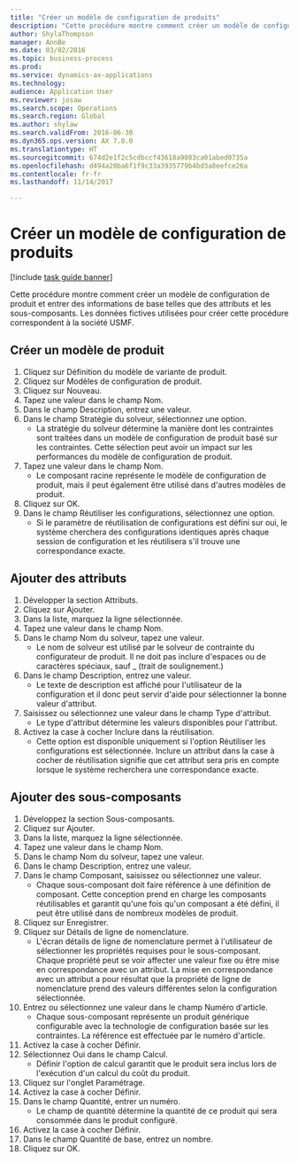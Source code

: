 ```yaml
--- 
title: "Créer un modèle de configuration de produits"
description: "Cette procédure montre comment créer un modèle de configuration de produit et entrer des informations de base telles que des attributs et les sous-composants."
author: ShylaThompson
manager: AnnBe
ms.date: 03/02/2016
ms.topic: business-process
ms.prod: 
ms.service: dynamics-ax-applications
ms.technology: 
audience: Application User
ms.reviewer: josaw
ms.search.scope: Operations
ms.search.region: Global
ms.author: shylaw
ms.search.validFrom: 2016-06-30
ms.dyn365.ops.version: AX 7.0.0
ms.translationtype: HT
ms.sourcegitcommit: 674d2e1f2c5cdbccf43618a9083ca01abed0735a
ms.openlocfilehash: d494a20ba6f1f9c33a3935779b4bd3a8eefce26a
ms.contentlocale: fr-fr
ms.lasthandoff: 11/14/2017

---
```

# <a name="create-a-product-configuration-model"></a>Créer un modèle de configuration de produits

[!include [task guide banner](../../includes/task-guide-banner.md)]

Cette procédure montre comment créer un modèle de configuration de produit et entrer des informations de base telles que des attributs et les sous-composants. Les données fictives utilisées pour créer cette procédure correspondent à la société USMF.


## <a name="create-a-product-model"></a>Créer un modèle de produit
1. Cliquez sur Définition du modèle de variante de produit.
2. Cliquez sur Modèles de configuration de produit.
3. Cliquez sur Nouveau.
4. Tapez une valeur dans le champ Nom.
5. Dans le champ Description, entrez une valeur.
6. Dans le champ Stratégie du solveur, sélectionnez une option.
    * La stratégie du solveur détermine la manière dont les contraintes sont traitées dans un modèle de configuration de produit basé sur les contraintes. Cette sélection peut avoir un impact sur les performances du modèle de configuration de produit.  
7. Tapez une valeur dans le champ Nom.
    * Le composant racine représente le modèle de configuration de produit, mais il peut également être utilisé dans d'autres modèles de produit.  
8. Cliquez sur OK.
9. Dans le champ Réutiliser les configurations, sélectionnez une option.
    * Si le paramètre de réutilisation de configurations est défini sur oui, le système cherchera des configurations identiques après chaque session de configuration et les réutilisera s'il trouve une correspondance exacte.  

## <a name="add-attributes"></a>Ajouter des attributs
1. Développer la section Attributs.
2. Cliquez sur Ajouter.
3. Dans la liste, marquez la ligne sélectionnée.
4. Tapez une valeur dans le champ Nom.
5. Dans le champ Nom du solveur, tapez une valeur.
    * Le nom de solveur est utilisé par le solveur de contrainte du configurateur de produit. Il ne doit pas inclure d'espaces ou de caractères spéciaux, sauf _ (trait de soulignement.)  
6. Dans le champ Description, entrez une valeur.
    * Le texte de description est affiché pour l'utilisateur de la configuration et il donc peut servir d'aide pour sélectionner la bonne valeur d'attribut.  
7. Saisissez ou sélectionnez une valeur dans le champ Type d'attribut.
    * Le type d'attribut détermine les valeurs disponibles pour l'attribut.  
8. Activez la case à cocher Inclure dans la réutilisation.
    * Cette option est disponible uniquement si l'option Réutiliser les configurations est sélectionnée. Inclure un attribut dans la case à cocher de réutilisation signifie que cet attribut sera pris en compte lorsque le système recherchera une correspondance exacte.  

## <a name="add-subcomponents"></a>Ajouter des sous-composants
1. Développez la section Sous-composants.
2. Cliquez sur Ajouter.
3. Dans la liste, marquez la ligne sélectionnée.
4. Tapez une valeur dans le champ Nom.
5. Dans le champ Nom du solveur, tapez une valeur.
6. Dans le champ Description, entrez une valeur.
7. Dans le champ Composant, saisissez ou sélectionnez une valeur.
    * Chaque sous-composant doit faire référence à une définition de composant. Cette conception prend en charge les composants réutilisables et garantit qu'une fois qu'un composant a été défini, il peut être utilisé dans de nombreux modèles de produit.  
8. Cliquez sur Enregistrer.
9. Cliquez sur Détails de ligne de nomenclature.
    * L'écran détails de ligne de nomenclature permet à l'utilisateur de sélectionner les propriétés requises pour le sous-composant. Chaque propriété peut se voir affecter une valeur fixe ou être mise en correspondance avec un attribut. La mise en correspondance avec un attribut a pour résultat que la propriété de ligne de nomenclature prend des valeurs différentes selon la configuration sélectionnée.  
10. Entrez ou sélectionnez une valeur dans le champ Numéro d'article.
    * Chaque sous-composant représente un produit générique configurable avec la technologie de configuration basée sur les contraintes. La référence est effectuée par le numéro d'article.  
11. Activez la case à cocher Définir.
12. Sélectionnez Oui dans le champ Calcul.
    * Définir l'option de calcul garantit que le produit sera inclus lors de l'exécution d'un calcul du coût du produit.  
13. Cliquez sur l'onglet Paramétrage.
14. Activez la case à cocher Définir.
15. Dans le champ Quantité, entrer un numéro.
    * Le champ de quantité détermine la quantité de ce produit qui sera consommée dans le produit configuré.  
16. Activez la case à cocher Définir.
17. Dans le champ Quantité de base, entrez un nombre.
18. Cliquez sur OK.


